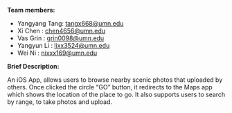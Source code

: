 
__Team members:__

- Yangyang Tang: tangx668@umn.edu
- Xi Chen      : chen4656@umn.edu
- Vas Grin     : grin0098@umn.edu
- Yangyun Li   : lixx3524@umn.edu
- Wei Ni       : nixxx169@umn.edu

__Brief Description:__

An iOS App, allows users to browse nearby scenic photos that uploaded by others. Once clicked the circle “GO” button, it redirects to the Maps app which shows the location of the place to go. It also supports users to search by range, to take photos and upload.
